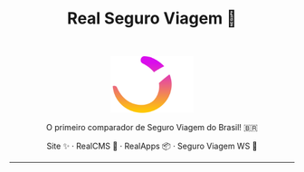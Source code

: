 <h1 align="center">Real Seguro Viagem 💜</h1><br/>

<p align="center">
  <a href="https://www.seguroviagem.srv.br/">
    <img src="../assets/logo.svg" alt="Real logo" height="100">
  </a>
</p>

<p align="center">
  O primeiro comparador de Seguro Viagem do Brasil! 🇧🇷 
</p>

<p align="center">
  Site ✨
  ·
  RealCMS 📰
  ·
  RealApps 📦
  ·
  Seguro Viagem WS 💎
</p>

----
